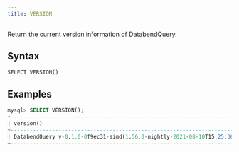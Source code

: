 ```yaml
---
title: VERSION
---
```


Return the current version information of DatabendQuery.

## Syntax

```
SELECT VERSION()
```

## Examples

```sql
mysql> SELECT VERSION();
+----------------------------------------------------------------------------------------+
| version()                                                                              |
+----------------------------------------------------------------------------------------+
| DatabendQuery v-0.1.0-0f9ec31-simd(1.56.0-nightly-2021-08-10T15:25:36.875868571+00:00) |
+----------------------------------------------------------------------------------------+
```
